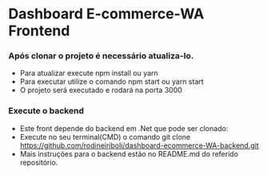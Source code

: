 # Dashboard E-commerce-WA Frontend

### Após clonar o projeto é necessário atualiza-lo.
 - Para atualizar execute npm install ou yarn
 - Para executar utilize o comando npm start ou yarn start
 - O projeto será executado e rodará na porta 3000

### Execute o backend
 - Este front depende do backend em .Net que pode ser clonado:
 - Execute no seu terminal(CMD) o comando git clone https://github.com/rodineiriboli/dashboard-ecommerce-WA-backend.git
 - Mais instruções para o backend estão no README.md do referido repositório.

